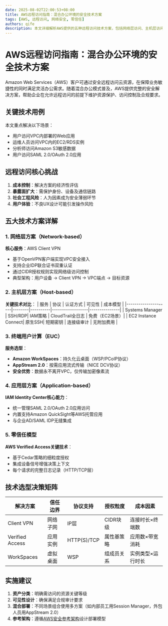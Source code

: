 ```yaml
---
date: 2025-08-02T22:00:53+08:00
title: AWS远程访问指南：混合办公环境的安全技术方案
tags: [AWS, 远程访问, 网络安全, 零信任]
authors: qife
description: 本文详细解析AWS提供的五种远程访问技术方案，包括网络层访问、主机层访问、应用层访问、终端用户计算及零信任模型，涵盖Client VPN、Session Manager、IAM Identity Center等核心服务的技术架构与实施考量。
---
```


# AWS远程访问指南：混合办公环境的安全技术方案

Amazon Web Services（AWS）客户可通过安全远程访问云资源，在保障业务敏捷性的同时满足灵活办公需求。随着混合办公模式普及，AWS提供完整的安全解决方案，帮助企业在允许远程访问的前提下维护资源保护、访问控制及合规要求。

## 关键技术用例
本文重点解决以下场景：
- 用户访问VPC内部署的Web应用
- 运维人员访问VPC内的EC2/RDS实例
- 分析师访问Amazon S3敏感数据
- 用户访问SAML 2.0/OAuth 2.0应用

## 远程访问核心挑战
1. **成本控制**：解决方案的经济性评估
2. **暴露面扩大**：需保护身份、设备及通信链路
3. **社会工程风险**：人为因素成为安全薄弱环节
4. **用户体验**：不良UX设计可能引发操作风险

## 五大技术方案详解

### 1. 网络层方案（Network-based）
**核心服务**：AWS Client VPN  
- 基于OpenVPN客户端实现VPC安全接入
- 支持企业IDP联合证书双重认证
- 通过CIDR授权规则实现网络级访问控制
- 典型架构：用户设备 → Client VPN → VPC端点 → 目标资源

### 2. 主机层方案（Host-based）
**关键技术对比**：
| 服务                | 协议   | 认证方式 | 可见性           | 成本模型      |
|---------------------|--------|----------|------------------|---------------|
| Systems Manager     | SSH/RDP| IAM策略  | CloudTrail全日志 | 免费（EC2场景）|
| EC2 Instance Connect| 原生SSH| 短期密钥 | 连接级审计       | 无附加费用    |

### 3. 终端用户计算（EUC）
**服务选型**：
- **Amazon WorkSpaces**：持久化云桌面（WSP/PCoIP协议）
- **AppStream 2.0**：按需应用流式传输（NICE DCV协议）
- **安全优势**：数据永不离开VPC，仅传输加密像素流

### 4. 应用层方案（Application-based）
**IAM Identity Center核心能力**：
- 统一管理SAML 2.0/OAuth 2.0应用访问
- 内置支持Amazon QuickSight等AWS托管应用
- 与企业AD/SAML IDP无缝集成

### 5. 零信任模型
**AWS Verified Access关键技术**：
- 基于Cedar策略的细粒度授权
- 集成设备信号增强决策上下文
- 每个请求的完整日志记录（HTTP/TCP层）

## 技术选型决策矩阵
| 解决方案          | 信任边界   | 协议支持    | 授权粒度       | 成本因素               |
|-------------------|------------|-------------|----------------|------------------------|
| Client VPN        | 网络子网   | IP层        | CIDR块级       | 连接时长×终端数        |
| Verified Access   | 应用实例   | HTTP(S)/TCP | 属性基策略     | 应用数×带宽消耗        |
| WorkSpaces        | 虚拟桌面   | WSP         | 组成员关系     | 实例类型×运行时长      |

## 实施建议
1. **资产分类**：明确需访问的资源关键等级
2. **可见性设计**：确保满足合规审计要求
3. **混合部署**：不同场景组合使用多方案（如内部员工用Session Manager，外包人员用AppStream 2.0）
4. **参考架构**：遵循[AWS安全参考架构](https://docs.aws.amazon.com/prescriptive-guidance/latest/security-reference-architecture/welcome.html)设计部署模型

